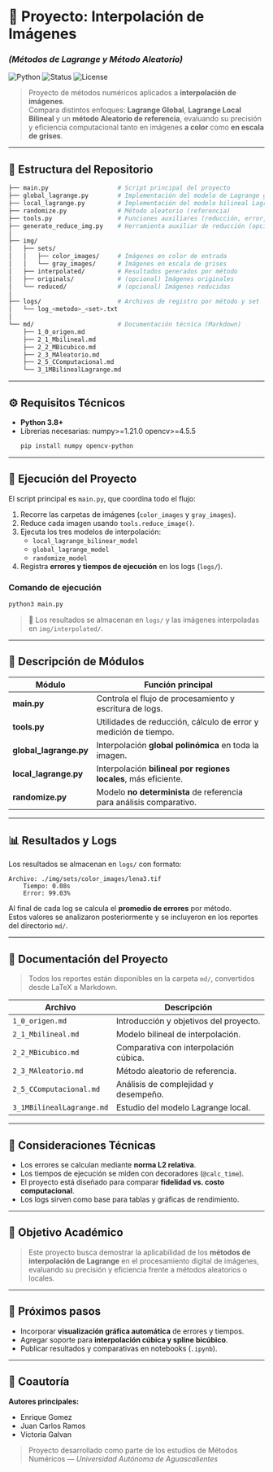 # 🧮 Proyecto: Interpolación de Imágenes  
### *(Métodos de Lagrange y Método Aleatorio)*

![Python](https://img.shields.io/badge/Python-3.8%2B-blue?logo=python&logoColor=white)
![Status](https://img.shields.io/badge/Estado-Activo-success)
![License](https://img.shields.io/badge/Licencia-Acad%C3%A9mica-lightgrey)

> Proyecto de métodos numéricos aplicados a **interpolación de imágenes**.  
> Compara distintos enfoques: **Lagrange Global**, **Lagrange Local Bilineal** y un **método Aleatorio de referencia**, evaluando su precisión y eficiencia computacional tanto en imágenes **a color** como **en escala de grises**.

---

## 📂 Estructura del Repositorio

```bash
├── main.py                   # Script principal del proyecto
├── global_lagrange.py        # Implementación del modelo de Lagrange global
├── local_lagrange.py         # Implementación del modelo bilineal Lagrange local
├── randomize.py              # Método aleatorio (referencia)
├── tools.py                  # Funciones auxiliares (reducción, error, temporizador)
├── generate_reduce_img.py    # Herramienta auxiliar de reducción (opcional)
│
├── img/
│   ├── sets/
│   │   ├── color_images/     # Imágenes en color de entrada
│   │   └── gray_images/      # Imágenes en escala de grises
│   ├── interpolated/         # Resultados generados por método
│   ├── originals/            # (opcional) Imágenes originales
│   └── reduced/              # (opcional) Imágenes reducidas
│
├── logs/                     # Archivos de registro por método y set
│   └── log_<metodo>_<set>.txt
│
└── md/                       # Documentación técnica (Markdown)
    ├── 1_0_origen.md
    ├── 2_1_Mbilineal.md
    ├── 2_2_MBicubico.md
    ├── 2_3_MAleatorio.md
    ├── 2_5_CComputacional.md
    └── 3_1MBilinealLagrange.md
```

---

## ⚙️ Requisitos Técnicos

- **Python 3.8+**  
- Librerías necesarias:
  numpy>=1.21.0
  opencv>=4.5.5
  ```bash
  pip install numpy opencv-python
  ```

---

## 🚀 Ejecución del Proyecto

El script principal es `main.py`, que coordina todo el flujo:

1. Recorre las carpetas de imágenes (`color_images` y `gray_images`).
2. Reduce cada imagen usando `tools.reduce_image()`.
3. Ejecuta los tres modelos de interpolación:
   - `local_lagrange_bilinear_model`
   - `global_lagrange_model`
   - `randomize_model`
4. Registra **errores y tiempos de ejecución** en los logs (`logs/`).

### Comando de ejecución

```bash
python3 main.py
```

> 📘 Los resultados se almacenan en `logs/` y las imágenes interpoladas en `img/interpolated/`.

---

## 🧠 Descripción de Módulos

| Módulo | Función principal |
|--------|-------------------|
| **main.py** | Controla el flujo de procesamiento y escritura de logs. |
| **tools.py** | Utilidades de reducción, cálculo de error y medición de tiempo. |
| **global_lagrange.py** | Interpolación **global polinómica** en toda la imagen. |
| **local_lagrange.py** | Interpolación **bilineal por regiones locales**, más eficiente. |
| **randomize.py** | Modelo **no determinista** de referencia para análisis comparativo. |

---

## 📊 Resultados y Logs

Los resultados se almacenan en `logs/` con formato:

```
Archivo: ./img/sets/color_images/lena3.tif
	Tiempo: 0.08s
	Error: 99.03%
```

Al final de cada log se calcula el **promedio de errores** por método.  
Estos valores se analizaron posteriormente y se incluyeron en los reportes del directorio `md/`.

---

## 📘 Documentación del Proyecto

> Todos los reportes están disponibles en la carpeta `md/`, convertidos desde LaTeX a Markdown.

| Archivo | Descripción |
|----------|--------------|
| `1_0_origen.md` | Introducción y objetivos del proyecto. |
| `2_1_Mbilineal.md` | Modelo bilineal de interpolación. |
| `2_2_MBicubico.md` | Comparativa con interpolación cúbica. |
| `2_3_MAleatorio.md` | Método aleatorio de referencia. |
| `2_5_CComputacional.md` | Análisis de complejidad y desempeño. |
| `3_1MBilinealLagrange.md` | Estudio del modelo Lagrange local. |

---

## 🧩 Consideraciones Técnicas

- Los errores se calculan mediante **norma L2 relativa**.
- Los tiempos de ejecución se miden con decoradores (`@calc_time`).
- El proyecto está diseñado para comparar **fidelidad vs. costo computacional**.
- Los logs sirven como base para tablas y gráficas de rendimiento.

---

## 🔬 Objetivo Académico

> Este proyecto busca demostrar la aplicabilidad de los **métodos de interpolación de Lagrange** en el procesamiento digital de imágenes, evaluando su precisión y eficiencia frente a métodos aleatorios o locales.

---

## 🏁 Próximos pasos

- Incorporar **visualización gráfica automática** de errores y tiempos.
- Agregar soporte para **interpolación cúbica y spline bicúbico**.
- Publicar resultados y comparativas en notebooks (`.ipynb`).

---

## 👥 Coautoría

**Autores principales:**
- Enrique Gomez 
- Juan Carlos Ramos
- Victoria Galvan
> Proyecto desarrollado como parte de los estudios de Métodos Numéricos — *Universidad Autónoma de Aguascalientes*
